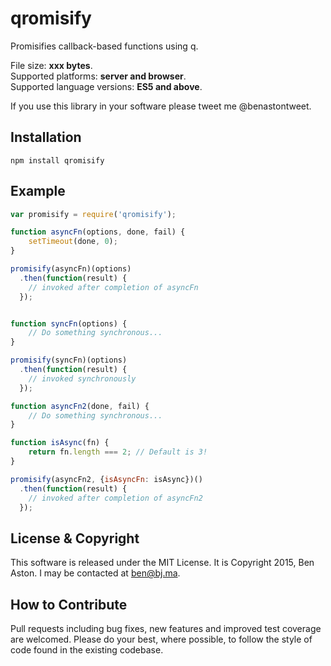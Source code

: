 # qromisify

Promisifies callback-based functions using q.

File size: **xxx bytes**.<br/>
Supported platforms: **server and browser**.<br/>
Supported language versions: **ES5 and above**.

If you use this library in your software please tweet me @benastontweet.

## Installation

```npm install qromisify```

## Example

```javascript
var promisify = require('qromisify');

function asyncFn(options, done, fail) {
	setTimeout(done, 0);
}

promisify(asyncFn)(options)
  .then(function(result) {
    // invoked after completion of asyncFn
  });


function syncFn(options) {
	// Do something synchronous...
}

promisify(syncFn)(options)
  .then(function(result) {
    // invoked synchronously
  });

function asyncFn2(done, fail) {
	// Do something synchronous...
}

function isAsync(fn) {
	return fn.length === 2; // Default is 3!
}

promisify(asyncFn2, {isAsyncFn: isAsync})()
  .then(function(result) {
    // invoked after completion of asyncFn2
  });
```

## License & Copyright

This software is released under the MIT License. It is Copyright 2015, Ben Aston. I may be contacted at ben@bj.ma.

## How to Contribute

Pull requests including bug fixes, new features and improved test coverage are welcomed. Please do your best, where possible, to follow the style of code found in the existing codebase.